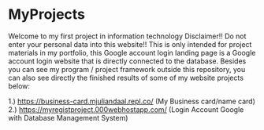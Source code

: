 # MyProjects
Welcome to my first project in information technology
Disclaimer!! Do not enter your personal data into this website!! This is only intended for project materials in my portfolio, this Google account login landing page is a Google account login website that is directly connected to the database.
Besides you can see my program / project framework outside this repository, you can also see directly the finished results of some of my website projects below:


1.) https://business-card.mjuliandaal.repl.co/ (My Business card/name card) <br>
2.) https://myregistproject.000webhostapp.com/ (Login Account Google with Database Management System)


